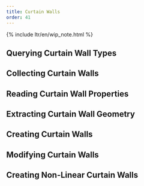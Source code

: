 ```yaml
---
title: Curtain Walls
order: 41
---
```


{% include ltr/en/wip_note.html %}

## Querying Curtain Wall Types

## Collecting Curtain Walls

## Reading Curtain Wall Properties

## Extracting Curtain Wall Geometry

<!-- https://github.com/mcneel/rhino.inside-revit/issues/42 -->

## Creating Curtain Walls

## Modifying Curtain Walls

## Creating Non-Linear Curtain Walls

<!-- https://github.com/mcneel/rhino.inside-revit/issues/47 -->